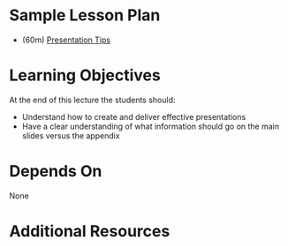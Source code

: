 # Sample Lesson Plan
* (60m) [Presentation Tips](PresentationGuide.pptx)


# Learning Objectives

At the end of this lecture the students should:

* Understand how to create and deliver effective presentations
* Have a clear understanding of what information should go on the main slides versus the appendix


# Depends On

None


# Additional Resources